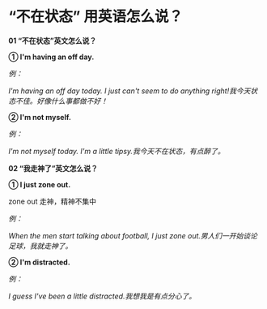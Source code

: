 # “不在状态” 用英语怎么说？

**01 “不在状态”英文怎么说？**

**① I'm having an off day.**

_例：_

_I'm having an off day today. I just can't seem to do anything right!我今天状态不佳。好像什么事都做不好！_

**② I'm not myself.**

_例：_

_I'm not myself today. I'm a little tipsy.我今天不在状态，有点醉了。_

**02 “我走神了”英文怎么说？**

**① I just zone out.**

zone out 走神，精神不集中

_例：_

_When the men start talking about football, I just zone out.男人们一开始谈论足球，我就走神了。_

**② I'm distracted.**

_例：_

_I guess I've been a little distracted.我想我是有点分心了。_
